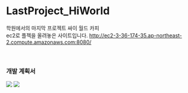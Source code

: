 # LastProject_HiWorld
학원에서의 마지막 프로젝트 싸이 월드 카피 <br>
ec2로 플젝을 올려놓은 사이트입니다. http://ec2-3-36-174-35.ap-northeast-2.compute.amazonaws.com:8080/ <br><br><br>

<h3>개발 계획서</h3>
<img src="https://tistory3.daumcdn.net/tistory/4690055/skin/images/KakaoTalk_20210506_202058114.png">
<img src="https://tistory4.daumcdn.net/tistory/4690055/skin/images/KakaoTalk_20210506_202112560.png">

